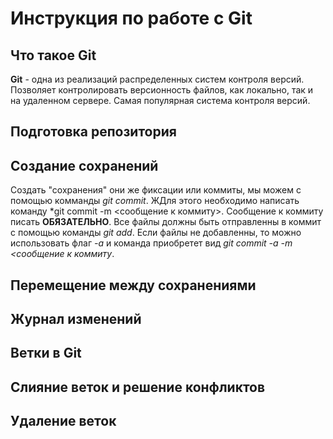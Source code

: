 # Инструкция по работе с Git

## Что такое Git

**Git** - одна из реализаций распределенных систем контроля версий. Позволяет контролировать версионность файлов, как локально, так и на удаленном сервере. Самая популярная система контроля версий. 

## Подготовка репозитория

## Создание сохранений

Создать "сохранения" они же фиксации или коммиты, мы можем с помощью комманды *git commit*. ЖДля этого необходимо написать команду *git commit -m <сообщение к коммиту>. Сообщение к коммиту писать **ОБЯЗАТЕЛЬНО**. Все файлы должны быть отправленны в коммит с помощью команды *git add*. Если файлы не добавленны, то можно использовать флаг *-a* и команда приобретет вид *git commit -a -m <сообщение к коммиту*. 

## Перемещение между сохранениями

## Журнал изменений

## Ветки в Git

## Слияние веток и решение конфликтов

## Удаление веток